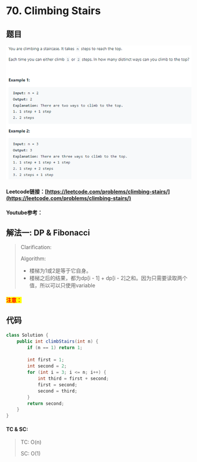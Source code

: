# 70. Climbing Stairs

## 题目

![](<../../.gitbook/assets/image (146).png>)

#### Leetcode链接：[https://leetcode.com/problems/climbing-stairs/](https://leetcode.com/problems/climbing-stairs/)

#### Youtube参考：

## 解法一: DP & Fibonacci

> Clarification:&#x20;
>
> Algorithm:&#x20;
>
> * 楼梯为1或2是等于它自身。
> * 楼梯之后的结果，都为dp\[i - 1] + dp\[i - 2]之和。因为只需要读取两个值，所以可以只使用variable

#### <mark style="color:red;">注意：</mark>

## 代码

```java
class Solution {
    public int climbStairs(int n) {
        if (n == 1) return 1;
        
        int first = 1;
        int second = 2;
        for (int i = 3; i <= n; i++) {
            int third = first + second;
            first = second;
            second = third;
        }
        return second;
    }
}
```

#### TC & SC:&#x20;

> TC: O(n)
>
> SC: O(1)
